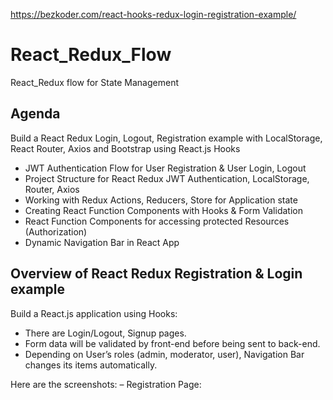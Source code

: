 https://bezkoder.com/react-hooks-redux-login-registration-example/

# React_Redux_Flow
React_Redux flow for State Management 

## Agenda 
Build a React Redux Login, Logout, Registration example with LocalStorage, React Router, Axios and Bootstrap using React.js Hooks

- JWT Authentication Flow for User Registration & User Login, Logout
- Project Structure for React Redux JWT Authentication, LocalStorage, Router, Axios
- Working with Redux Actions, Reducers, Store for Application state
- Creating React Function Components with Hooks & Form Validation
- React Function Components for accessing protected Resources (Authorization)
- Dynamic Navigation Bar in React App

## Overview of React Redux Registration & Login example

Build a React.js application using Hooks:

* There are Login/Logout, Signup pages.
* Form data will be validated by front-end before being sent to back-end.
* Depending on User’s roles (admin, moderator, user), Navigation Bar changes its items automatically.

Here are the screenshots:
– Registration Page:



